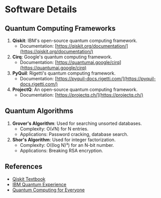 # Software Details

## Quantum Computing Frameworks
1. **Qiskit**: IBM's open-source quantum computing framework.
   - Documentation: [https://qiskit.org/documentation/](https://qiskit.org/documentation/)
2. **Cirq**: Google's quantum computing framework.
   - Documentation: [https://quantumai.google/cirq](https://quantumai.google/cirq)
3. **PyQuil**: Rigetti's quantum computing framework.
   - Documentation: [https://pyquil-docs.rigetti.com/](https://pyquil-docs.rigetti.com/)
4. **ProjectQ**: An open-source quantum computing framework.
   - Documentation: [https://projectq.ch/](https://projectq.ch/)

## Quantum Algorithms
1. **Grover's Algorithm**: Used for searching unsorted databases.
   - Complexity: O(√N) for N entries.
   - Applications: Password cracking, database search.
2. **Shor's Algorithm**: Used for integer factorization.
   - Complexity: O((log N)³) for an N-bit number.
   - Applications: Breaking RSA encryption.

## References
- [Qiskit Textbook](https://qiskit.org/textbook/)
- [IBM Quantum Experience](https://quantum-computing.ibm.com/)
- [Quantum Computing for Everyone](https://mitpress.mit.edu/books/quantum-computing-everyone)
